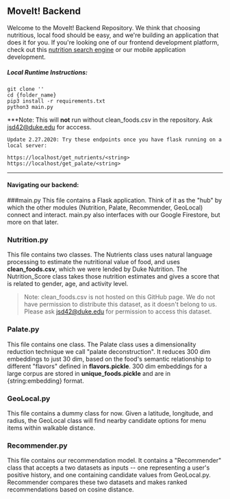 ## MoveIt! Backend

Welcome to the MoveIt! Backend Repository. We think that choosing nutritious, local food should be easy, and we're building an application that does it for you. If you're looking one of our frontend development platform, check out this [nutrition search engine](https://github.com/Big-Ideas-Lab/nutrics-search-webapp) or our mobile application development.

##### Local Runtime Instructions: 


```
git clone ''
cd {folder_name}
pip3 install -r requirements.txt
python3 main.py
```
***Note: This will **not** run without clean_foods.csv in the repository. Ask jsd42@duke.edu for acccess.

```
Update 2.27.2020: Try these endpoints once you have flask running on a local server:

https://localhost/get_nutrients/<string>
https://localhost/get_palate/<string>
```

-------------

#### **Navigating our backend:**

###main.py
This file contains a Flask application. Think of it as the "hub" by which the other modules (Nutrition, Palate, Recommender, GeoLocal) connect and interact. main.py also interfaces with our Google Firestore, but more on that later.


### Nutrition.py
This file contains two classes. The Nutrients class uses natural language processing to estimate the nutritional value of food, and uses **clean_foods.csv**, which we were lended by Duke Nutrition. The Nutrition_Score class takes those nutrition estimates and gives a score that is related to gender, age, and activity level.

> Note: clean_foods.csv is not hosted on this GitHub page. We do not have permission to distribute this dataset, as it doesn't belong to us. Please ask jsd42@duke.edu for permission to access this dataset.

### Palate.py
This file contains one class. The Palate class uses a dimensionality reduction technique we call "palate deconstruction". It reduces 300 dim embeddings to just 30 dim, based on the food's semantic relationship to different "flavors" defined in **flavors.pickle**. 300 dim embeddings for a large corpus are stored in **unique_foods.pickle** and are in {string:embedding} format.

### GeoLocal.py
This file contains a dummy class for now. Given a latitude, longitude, and radius, the GeoLocal class will find nearby candidate options for menu items within walkable distance.

### Recommender.py
This file contains our recommendation model. It contains a "Recommender" class that accepts a two datasets as inputs -- one representing a user's positive history, and one containing candidate values from GeoLocal.py. Recommender compares these two datasets and makes ranked recommendations based on cosine distance.
